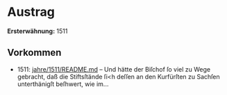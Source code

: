# Austrag

**Ersterwähnung:** 1511

## Vorkommen
- 1511: [jahre/1511/README.md](../jahre/1511/README.md) – Und hätte der Biſchof ſo viel zu Wege gebracht,
daß die Stiftsſtände ſi<h deſſen an den Kurfürſten zu
Sachſen unterthänigſt beſhwert, wie im...
